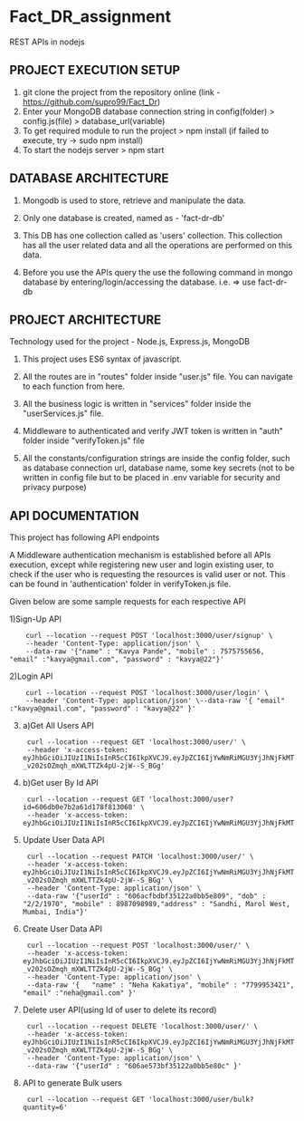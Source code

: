 # Fact_DR_assignment
REST APIs in nodejs

## PROJECT EXECUTION SETUP
1) git clone the project from the repository online 
(link - https://github.com/supro99/Fact_Dr)
2) Enter your MongoDB database connection string in config(folder) > config.js(file) > database_url(variable)
3) To get required module to run the project > npm install (if failed to execute, try -> sudo npm install)
4) To start the nodejs server > npm start

	

## DATABASE ARCHITECTURE
1) Mongodb is used to store, retrieve and manipulate the data.

2) Only one database is created, named as - 'fact-dr-db'

3) This DB has one collection called as 'users' collection.
    This collection has all the user related data and all the operations are performed on this data.

4) Before you use the APIs query the use the following command in mongo database by entering/login/accessing the database. i.e.
    => use fact-dr-db

## PROJECT ARCHITECTURE
Technology used for the project - Node.js, Express.js, MongoDB

1) This project uses ES6 syntax of javascript.

2) All the routes are in "routes" folder inside "user.js" file. You can navigate to each function from here.

3) All the business logic is written in "services" folder inside the "userServices.js" file.

4) Middleware to authenticated and verify JWT token is written in "auth" folder inside "verifyToken.js" file

5) All the constants/configuration strings are inside the config folder, such as database connection url, database name, some key secrets (not to be written in config file but to be placed in .env variable for security and privacy purpose)


## API DOCUMENTATION
This project has following API endpoints

A Middleware authentication mechanism is established before all APIs execution, except while registering new user and login existing user, to check if the user who is requesting the resources is valid user or not. 
This can be found in 'authentication' folder in verifyToken.js file.

Given below are some sample requests for each respective API

1)Sign-Up API 

		curl --location --request POST 'localhost:3000/user/signup' \
		--header 'Content-Type: application/json' \
		--data-raw '{"name" : "Kavya Pande", "mobile" : 7575755656, "email" :"kavya@gmail.com", "password" : "kavya@22"}'

2)Login API 

		curl --location --request POST 'localhost:3000/user/login' \
		--header 'Content-Type: application/json' \--data-raw '{ "email" :"kavya@gmail.com", "password" : "kavya@22" }'

3) a)Get All Users API

		curl --location --request GET 'localhost:3000/user/' \
		--header 'x-access-token: eyJhbGciOiJIUzI1NiIsInR5cCI6IkpXVCJ9.eyJpZCI6IjYwNmRiMGU3YjJhNjFkMTc4ZjgxMzA2OCIsImlhdCI6MTYxNzgwMjI5NywiZXhwIjoxNjE3ODg4Njk3fQ.Gkdg9PHt-_v202sOZmqh_mXWLTTZk4pU-2jW--S_BGg'

3) b)Get user By Id API

		curl --location --request GET 'localhost:3000/user?id=606db0e7b2a61d178f813068' \
		--header 'x-access-token: eyJhbGciOiJIUzI1NiIsInR5cCI6IkpXVCJ9.eyJpZCI6IjYwNmRiMGU3YjJhNjFkMTc4ZjgxMzA2OCIsImlhdCI6MTYxNzgwMTQ5NSwiZXhwIjoxNjE3ODg3ODk1fQ.KCYhHbfLMMrloBxkf_Lv8Lgovj_CPUpUxUjPMHpxmYc'

4) Update User Data API

		curl --location --request PATCH 'localhost:3000/user/' \
		--header 'x-access-token: 			eyJhbGciOiJIUzI1NiIsInR5cCI6IkpXVCJ9.eyJpZCI6IjYwNmRiMGU3YjJhNjFkMTc4ZjgxMzA2OCIsImlhdCI6MTYxNzgwMjI5NywiZXhwIjoxNjE3ODg4Njk3fQ.Gkdg9PHt-_v202sOZmqh_mXWLTTZk4pU-2jW--S_BGg' \
		--header 'Content-Type: application/json' \
		--data-raw '{"userId" : "606acfbdbf35122a0bb5e809", "dob" : "2/2/1970", "mobile" : 8987098989,"address" : "Sandhi, Marol West, Mumbai, India"}'


5) Create User Data API

		curl --location --request POST 'localhost:3000/user/' \
		--header 'x-access-token: eyJhbGciOiJIUzI1NiIsInR5cCI6IkpXVCJ9.eyJpZCI6IjYwNmRiMGU3YjJhNjFkMTc4ZjgxMzA2OCIsImlhdCI6MTYxNzgwMjI5NywiZXhwIjoxNjE3ODg4Njk3fQ.Gkdg9PHt-_v202sOZmqh_mXWLTTZk4pU-2jW--S_BGg' \
		--header 'Content-Type: application/json' \
		--data-raw '{   "name" : "Neha Kakatiya", "mobile" : "7799953421", "email" :"neha@gmail.com" }' 


6) Delete user API(using Id of user to delete its record)

		curl --location --request DELETE 'localhost:3000/user/' \
		--header 'x-access-token: eyJhbGciOiJIUzI1NiIsInR5cCI6IkpXVCJ9.eyJpZCI6IjYwNmRiMGU3YjJhNjFkMTc4ZjgxMzA2OCIsImlhdCI6MTYxNzgwMjI5NywiZXhwIjoxNjE3ODg4Njk3fQ.Gkdg9PHt-_v202sOZmqh_mXWLTTZk4pU-2jW--S_BGg' \
		--header 'Content-Type: application/json' \
		--data-raw '{"userId" : "606ae573bf35122a0bb5e80c" }'

7) API to generate Bulk users

		curl --location --request GET 'localhost:3000/user/bulk?quantity=6'































